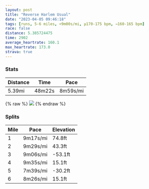 ```yaml
---
layout: post
title: "Reverse Harlem Usual"
date: "2023-04-05 09:46:18"
tags: [runs, 5-6 miles, <9m00s/mi, μ170-175 bpm, →160-165 bpm]
race: false
distance: 5.385724475
time: 2902
average_heartrate: 160.1
max_heartrate: 173.0
strava: true
---
```


### Stats

| Distance | Time | Pace |
|----------|------|------|
|5.39mi|48m22s|8m59s/mi|

{% raw %}
<img src='https://maps.googleapis.com/maps/api/staticmap?maptype=roadmap&path=enc:uu~wFjzhbMm@xAI`@u@vBW\Q`AWf@S`AKZMRe@vAIj@IHKD?TIHEPi@jA]d@Ab@Gf@OdAIFDJTRNBRGHHVr@?Hk@\B^GZAZEPKROt@Z`@Lb@Ih@S?EHHLHVQNq@NWRqA|DQ^Qt@OTQf@I`@[dA]vAI\Cl@DJLl@g@|AU\QfAQTGRPJPZGd@gBtCa@bAWjCI`B@d@GZUb@Eb@?THXB^Tb@\\d@Tn@?^ETMPMJUNwARu@d@}@XSjASv@LZK~@i@v@Up@RDFd@PjAhBTj@`@bBFd@Jp@Vf@f@r@xA`@b@TX^Ph@f@`CD|@Tb@Ph@^p@fB|A`@R|@T`Ad@dAPTTb@R|@`AXj@\`@Lp@?b@DRn@l@fAZvABvAOd@JXZf@~@`@hBL\j@nCZz@x@hA`Ax@lBjAhBf@n@D~@Kb@Yn@MjAa@n@Q^AZRd@LVPVb@d@NhAdApAhBVh@b@lALRl@f@j@Nf@BVARFr@S|@?h@Fn@Vj@b@LP`@x@FXXb@v@dBb@j@d@`@PZRPr@h@b@TT^z@`Ab@tAZb@Zx@h@n@f@lALPl@TXR|@DtAStAIt@MbBAh@Dt@b@L@Fl@PZPf@Fx@PfANTr@l@ZDTVpBdAx@\`@VZZt@LVVh@NbAb@Ph@lApAv@vAZ\`@V^b@`@jAt@t@j@VZXf@J^\nCz@D^P\?TZp@Dv@I^AXBDLFlAUj@@NVd@ZBHCHRGf@LLFIJBFJIE?F@HMDFCd@ZrB@FZ\XBh@Pv@f@TAHGDODAf@Hj@p@tBbB\NCIBCXZXLFEHDDAh@ZZl@V^\\z@Fl@f@^n@BXZb@`@V`@^`@j@v@XbA@PLH\RX|@j@Rj@RV?DVRVCb@b@^JTAXFh@_@HY@@NNXdAXj@Z`@b@d@n@f@p@n@PHf@j@f@^T^zBrAv@r@Lf@eAxAUf@UTeA?SFOv@JhAC^Op@KVI|@Dd@UfA@Hr@d@JPz@`@HJNH@ETADTR?HQTDT|@R@TXd@HVK`@JP`@~@h@NNZ`@Zn@RHPJXXBVWj@Kp@DRA\u@lBk@`ACTKBMA&key=AIzaSyC1MId7bFpkLXNAaYhBSTb8jLyiSqzbDtM&size=800x800&markers=color:yellow|label:S|40.79467,-73.9423&markers=color:green|label:F|40.75618999999995,-73.99668000000017'>
{% endraw %}

### Splits

| Mile | Pace | Elevation |
|------|------|-----------|
|1|9m17s/mi|74.8ft|
|2|9m29s/mi|43.3ft|
|3|9m06s/mi|-53.1ft|
|4|9m35s/mi|15.1ft|
|5|7m39s/mi|-30.2ft|
|6|8m26s/mi|15.1ft|
